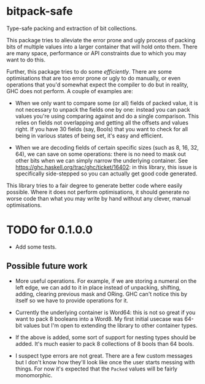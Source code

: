 # bitpack-safe

Type-safe packing and extraction of bit collections.

This package tries to alleviate the error prone and ugly process of
packing bits of multiple values into a larger container that will
hold onto them. There are many space, performance or API
constraints due to which you may want to do this.

Further, this package tries to do some _efficiently_. There are
some optimisations that are too error prone or ugly to do manually,
or even operations that you'd somewhat expect the compiler to do
but in reality, GHC does not perform. A couple of examples are:

* When we only want to compare some (or all) fields of packed value,
  it is not necessary to unpack the fields one by one: instead you can
  pack values you're using comparing against and do a single
  comparison. This relies on fields not overlapping and getting all
  the offsets and values right. If you have 30 fields (say, Bools)
  that you want to check for all being in various states of being set,
  it's easy and efficient.

* When we are decoding fields of certain specific sizes (such as 8,
  16, 32, 64), we can save on some operations: there is no need to
  mask out other bits when we can simply narrow the underlying
  container. See <https://ghc.haskell.org/trac/ghc/ticket/16402>:
  in this library, this issue is specifically side-stepped so you
  can actually get good code generated.

This library tries to a fair degree to generate better code where
easily possible. Where it does not perform optimisations, it should
generate no worse code than what you may write by hand without any
clever, manual optimisations.

# TODO for 0.1.0.0

* Add some tests.

## Possible future work

* More useful operations. For example, if we are storing a numeral on
  the left edge, we can add to it in place instead of unpacking,
  shifting, adding, clearing previous mask and ORing. GHC can't notice
  this by itself so we have to provide operations for it.

* Currently the underlying container is Word64: this is not so great
  if you want to pack 8 booleans into a Word8. My first initial
  usecase was 64-bit values but I'm open to extending the library to
  other container types.

* If the above is added, some sort of support for nesting types should
  be added. It's much easier to pack 8 collections of 8 bools than 64
  bools.

* I suspect type errors are not great. There are a few custom messages
  but I don't know how they'll look like once the user starts messing
  with things. For now it's expected that the `Packed` values will be
  fairly monomorphic.
